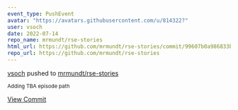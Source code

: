 ```yaml
---
event_type: PushEvent
avatar: "https://avatars.githubusercontent.com/u/814322?"
user: vsoch
date: 2022-07-14
repo_name: mrmundt/rse-stories
html_url: https://github.com/mrmundt/rse-stories/commit/99607b0a986833bf4a1e68c927d9112f19e28f6b
repo_url: https://github.com/mrmundt/rse-stories
---
```


<a href='https://github.com/vsoch' target='_blank'>vsoch</a> pushed to <a href='https://github.com/mrmundt/rse-stories' target='_blank'>mrmundt/rse-stories</a>

<small>Adding TBA episode path</small>

<a href='https://github.com/mrmundt/rse-stories/commit/99607b0a986833bf4a1e68c927d9112f19e28f6b' target='_blank'>View Commit</a>